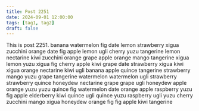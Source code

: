 ```yaml
---
title: Post 2251
date: 2024-09-01 12:00:00
tags: [tag1, tag2]
draft: false
---
```

This is post 2251.
banana
watermelon
fig
date
lemon
strawberry
xigua
zucchini
orange
date
fig
apple
lemon
ugli
cherry
yuzu
tangerine
lemon
nectarine
kiwi
zucchini
orange
grape
apple
orange
mango
tangerine
xigua
lemon
yuzu
xigua
fig
cherry
apple
kiwi
grape
date
strawberry
xigua
kiwi
xigua
orange
nectarine
kiwi
ugli
banana
apple
quince
tangerine
strawberry
mango
yuzu
grape
tangerine
watermelon
watermelon
ugli
strawberry
strawberry
quince
honeydew
nectarine
grape
grape
ugli
honeydew
apple
orange
yuzu
yuzu
quince
fig
watermelon
date
orange
apple
raspberry
yuzu
fig
apple
elderberry
kiwi
quince
ugli
quince
yuzu
raspberry
ugli
yuzu
cherry
zucchini
mango
xigua
honeydew
orange
fig
fig
apple
kiwi
tangerine

